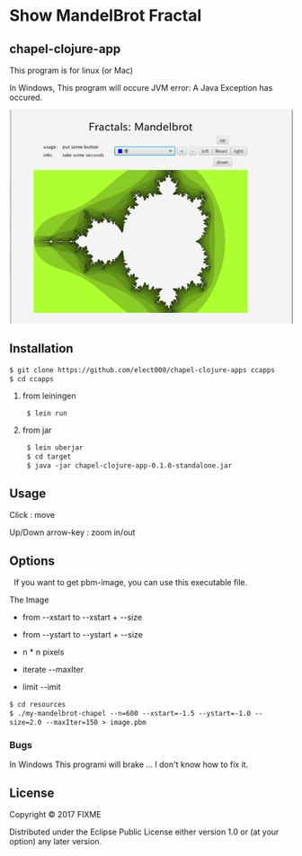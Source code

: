 # Show MandelBrot Fractal
## chapel-clojure-app

 This program is for linux (or Mac) 
 
 In Windows, This program will occure JVM error: A Java Exception has occured.

  ![](./capture1.PNG)
  
## Installation

    $ git clone https://github.com/elect000/chapel-clojure-apps ccapps 
    $ cd ccapps
1. from leiningen

        $ lein run
2. from jar

        $ lein uberjar
        $ cd target 
        $ java -jar chapel-clojure-app-0.1.0-standalone.jar 
## Usage

Click : move

Up/Down arrow-key : zoom in/out

## Options
   If you want to get pbm-image, you can use this executable file.

   The Image

   - from --xstart to --xstart + --size 
    
   - from --ystart to --ystart + --size
    
   - n * n pixels 
    
   - iterate --maxIter
    
   - limit --imit
        
    $ cd resources
    $ ./my-mandelbrot-chapel --n=600 --xstart=-1.5 --ystart=-1.0 --size=2.0 --maxIter=150 > image.pbm

### Bugs

 In Windows This programi will brake ... I don't know how to fix it.

## License

Copyright © 2017 FIXME

Distributed under the Eclipse Public License either version 1.0 or (at
your option) any later version.
